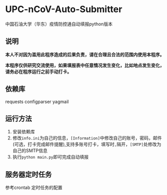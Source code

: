 # UPC-nCoV-Auto-Submitter
中国石油大学（华东）疫情防控通自动填报python版本

## 说明
**本人不对因为滥用此程序造成的后果负责，请在合理且合法的范围内使用本程序。**

**本程序仅供研究交流使用，如果填报表中任意情况发生变化，比如地点发生变化，请务必在程序运行之前手动打卡。**

## 依赖库
requests
configparser
yagmail 

## 运行方法
1. 安装依赖库
2. 修改`info.ini`为自己的信息，`[Information]`中修改自己的账号，密码，邮件(可选，打卡完成邮件提醒),支持多账号打卡，填写时`,`隔开，`[SMTP]`处修改为自己的SMTP信息
3. 执行``` python main.py ```即可完成自动填报

## 服务器定时任务
参考crontab 定时任务的配置